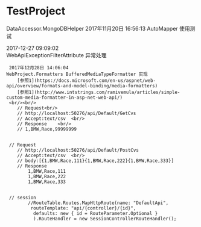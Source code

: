 # TestProject
  DataAccessor.MongoDBHelper
 2017年11月20日 16:56:13 AutoMapper 使用测试<br/>
 
 2017-12-27 09:09:02<br/>
 WebApiExceptionFilterAttribute 异常处理

     2017年12月28日 14:06:04   
	WebProject.Formatters BufferedMediaTypeFormatter 实现
		[参照1](https://docs.microsoft.com/en-us/aspnet/web-api/overview/formats-and-model-binding/media-formatters)
		[参照1](http://www.intstrings.com/ramivemula/articles/simple-custom-media-formatter-in-asp-net-web-api/)
	 <br/><br/>
	    // Request<br/>
        // http://localhost:50276/api/Default/GetCvs 
        // Accept:text/csv  <br/>
        // Response    <br/>
        // 1,BMW,Race,99999999 
	
	
	 // Request 
        // http://localhost:50276/api/Default/PostCvs 
        // Accept:text/csv  <br/>
		// body:[{1,BMW,Race,111}{1,BMW,Race,222}{1,BMW,Race,333}] 
        // Response     
            1,BMW,Race,111 
			1,BMW,Race,222 
			1,BMW,Race,333 
			

	 // session  
            //RouteTable.Routes.MapHttpRoute(name: "DefaultApi",                
			 routeTemplate: "api/{controller}/{id}",                          
			  defaults: new { id = RouteParameter.Optional }                 
              ).RouteHandler = new SessionControllerRouteHandler();            
